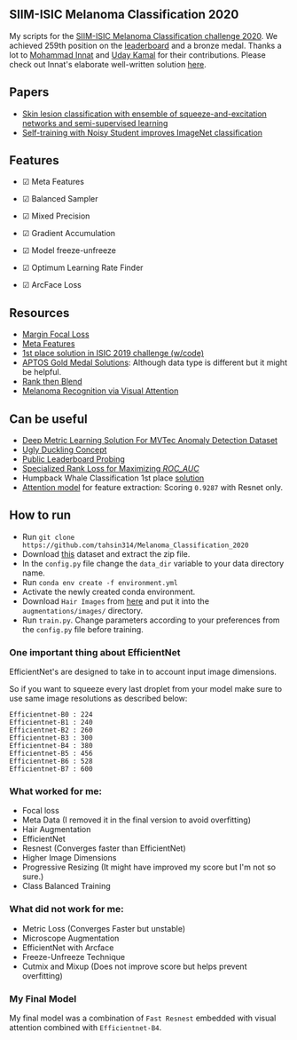 ## SIIM-ISIC Melanoma Classification 2020
My scripts for the [SIIM-ISIC Melanoma Classification challenge 2020](https://www.kaggle.com/c/siim-isic-melanoma-classification/). We achieved 259th position on the [leaderboard](https://www.kaggle.com/c/siim-isic-melanoma-classification/leaderboard) and a bronze medal. Thanks a lot to [Mohammad Innat](http://innat.github.io/) and [Uday Kamal](https://github.com/udday2014) for their contributions. Please check out Innat's elaborate well-written solution [here](https://www.kaggle.com/c/siim-isic-melanoma-classification/discussion/175721).

## Papers
- [Skin lesion classification with ensemble of squeeze-and-excitation networks and semi-supervised learning](https://arxiv.org/abs/1809.02568)
- [Self-training with Noisy Student improves ImageNet classification](https://arxiv.org/pdf/1911.04252.pdf)

## Features
- &#x2611; Meta Features

- &#x2611; Balanced Sampler 

- &#x2611; Mixed Precision

- &#x2611; Gradient Accumulation  

- &#x2611; Model freeze-unfreeze

- &#x2611; Optimum Learning Rate Finder

- &#x2611; ArcFace Loss


## Resources
- [Margin Focal Loss](https://www.kaggle.com/c/siim-isic-melanoma-classification/discussion/155201)
- [Meta Features](https://www.kaggle.com/nroman/melanoma-pytorch-starter-efficientnet)
- [1st place solution in ISIC 2019 challenge (w/code)](https://www.kaggle.com/c/siim-isic-melanoma-classification/discussion/154683)
- [APTOS Gold Medal Solutions](https://www.kaggle.com/c/aptos2019-blindness-detection/discussion/108307): Although data type is different but it might be helpful.
- [Rank then Blend](https://www.kaggle.com/ragnar123/rank-then-blend)
- [Melanoma Recognition via Visual Attention](https://github.com/SaoYan/IPMI2019-AttnMel)


## Can be useful
- [Deep Metric Learning Solution For MVTec Anomaly Detection Dataset](https://medium.com/analytics-vidhya/spotting-defects-deep-metric-learning-solution-for-mvtec-anomaly-detection-dataset-c77691beb1eb)
- [Ugly Duckling Concept](https://www.kaggle.com/c/siim-isic-melanoma-classification/discussion/155348)
- [Public Leaderboard Probing](https://www.kaggle.com/c/siim-isic-melanoma-classification/discussion/154624)
- [Specialized Rank Loss for Maximizing *ROC_AUC*](https://www.kaggle.com/c/siim-isic-melanoma-classification/discussion/155201#872557)
- Humpback Whale Classification 1st place [solution](https://www.kaggle.com/c/humpback-whale-identification/discussion/82366)
- [Attention model](https://www.kaggle.com/c/siim-isic-melanoma-classification/discussion/171745) for feature extraction: Scoring `0.9287` with Resnet only. 

## How to run
- Run `git clone https://github.com/tahsin314/Melanoma_Classification_2020`
- Download [this](https://www.kaggle.com/tahsin/melanoma-chris) dataset and extract the zip file.
- In the `config.py` file change the `data_dir` variable to your data directory name.
- Run `conda env create -f environment.yml`
- Activate the newly created conda environment.
- Download `Hair Images` from [here](https://www.kaggle.com/nroman/melanoma-hairs) and put it into the `augmentations/images/` directory.
- Run `train.py`. Change parameters according to your preferences from the `config.py` file before training.

### One important thing about EfficientNet
EfficientNet's are designed to take in to account input image dimensions.

So if you want to squeeze every last droplet from your model make sure to use same image resolutions as described below:

```
Efficientnet-B0 : 224
Efficientnet-B1 : 240
Efficientnet-B2 : 260
Efficientnet-B3 : 300
Efficientnet-B4 : 380
Efficientnet-B5 : 456
Efficientnet-B6 : 528
Efficientnet-B7 : 600
```
### What worked for me:
- Focal loss
- Meta Data (I removed it in the final version to avoid overfitting)
- Hair Augmentation
- EfficientNet 
- Resnest (Converges faster than EfficientNet)
- Higher Image Dimensions
- Progressive Resizing (It might have improved my score but I'm not so sure.)
- Class Balanced Training

### What did not work for me:
- Metric Loss (Converges Faster but unstable)
- Microscope Augmentation
- EfficientNet with Arcface
- Freeze-Unfreeze Technique
- Cutmix and Mixup (Does not improve score but helps prevent overfitting)

### My Final Model
My final model was a combination of `Fast Resnest` embedded with visual attention combined with `Efficientnet-B4`. 